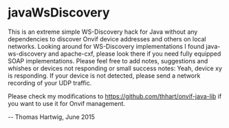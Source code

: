 # javaWsDiscovery
This is an extreme simple WS-Discovery hack for Java without any dependencies to discover Onvif device addresses and
others on local networks.
Looking around for WS-Discovery implementations I found java-ws-discovery and apache-cxf, please look there if you need
fully equipped SOAP implementations.
Please feel free to add notes, suggestions and whishes or devices not responding or small success notes: Yeah, device xy
is responding.
If your device is not detected, please send a network recording of your UDP traffic.

Please check my modifications to https://github.com/thhart/onvif-java-lib if you want to use it for Onvif management.

 -- Thomas Hartwig, June 2015
